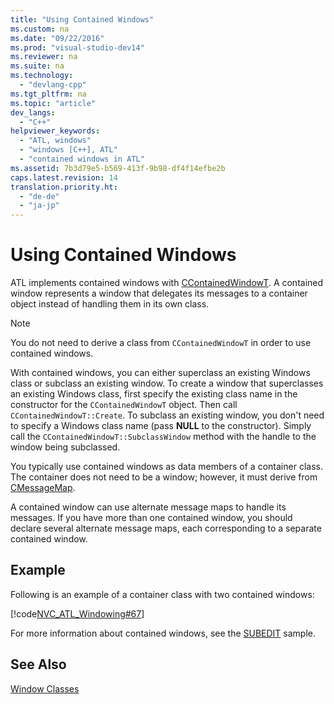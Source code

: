 ```yaml
---
title: "Using Contained Windows"
ms.custom: na
ms.date: "09/22/2016"
ms.prod: "visual-studio-dev14"
ms.reviewer: na
ms.suite: na
ms.technology: 
  - "devlang-cpp"
ms.tgt_pltfrm: na
ms.topic: "article"
dev_langs: 
  - "C++"
helpviewer_keywords: 
  - "ATL, windows"
  - "windows [C++], ATL"
  - "contained windows in ATL"
ms.assetid: 7b3d79e5-b569-413f-9b98-df4f14efbe2b
caps.latest.revision: 14
translation.priority.ht: 
  - "de-de"
  - "ja-jp"
---
```

# Using Contained Windows
ATL implements contained windows with [CContainedWindowT](../VS_csharp/ccontainedwindowt-class.md). A contained window represents a window that delegates its messages to a container object instead of handling them in its own class.  
  
> [!NOTE]
>  You do not need to derive a class from `CContainedWindowT` in order to use contained windows.  
  
 With contained windows, you can either superclass an existing Windows class or subclass an existing window. To create a window that superclasses an existing Windows class, first specify the existing class name in the constructor for the `CContainedWindowT` object. Then call `CContainedWindowT::Create`. To subclass an existing window, you don't need to specify a Windows class name (pass **NULL** to the constructor). Simply call the `CContainedWindowT::SubclassWindow` method with the handle to the window being subclassed.  
  
 You typically use contained windows as data members of a container class. The container does not need to be a window; however, it must derive from [CMessageMap](../VS_csharp/cmessagemap-class.md).  
  
 A contained window can use alternate message maps to handle its messages. If you have more than one contained window, you should declare several alternate message maps, each corresponding to a separate contained window.  
  
## Example  
 Following is an example of a container class with two contained windows:  
  
 [!code[NVC_ATL_Windowing#67](../VS_csharp/codesnippet/CPP/using-contained-windows_1.h)]  
  
 For more information about contained windows, see the [SUBEDIT](../VS_csharp/visual-c---samples.md) sample.  
  
## See Also  
 [Window Classes](../VS_csharp/atl-window-classes.md)